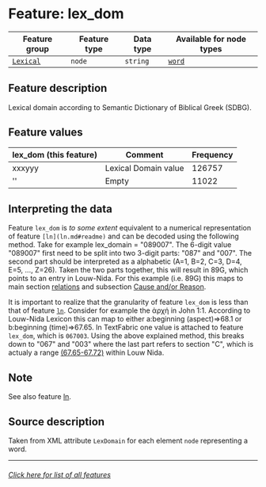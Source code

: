 # Feature: lex_dom

Feature group | Feature type | Data type | Available for node types
---  | --- | --- | ---
[`Lexical`](home.md#lexical-features) | `node` | `string`  | [`word`](wordnodefeatures.md#readme)

## Feature description

Lexical domain according to Semantic Dictionary of Biblical Greek (SDBG).

## Feature values

lex_dom (this feature) | Comment | Frequency
--- | --- | ---
xxxyyy  | Lexical Domain value| 126757
'' | Empty | 11022

## Interpreting the data
Feature `lex_dom` is *to some extent* equivalent to a numerical representation of feature `[ln](ln.md#readme)` and can be decoded using the following method. Take for example lex_domain = "089007". The 6-digit value "089007" first need to be split into two 3-digit parts: "087" and "007". The second part should be interpreted as a alphabetic (A=1, B=2, C=3, D=4, E=5, ..., Z=26). Taken the two parts together, this will result in 89G, which points to an entry in Louw-Nida. For this example (i.e. 89G) this maps to main section [relations](https://www.laparola.net/greco/louwnida.php?sezmag=89) and subsection [Cause and/or Reason](https://www.laparola.net/greco/louwnida.php?sezmag=89&sez1=15&sez2=38).

It is important to realize that the granularity of feature `lex_dom` is less than that of feature [`ln`](ln.md#readme). Consider for example the ἀρχή in John 1:1. According to Louw-Nida Lexicon this can map to either a:beginning (aspect)=>68.1 or b:beginning (time)=>67.65. In TextFabric one value is attached to feature `lex_dom`, which is `067003`. Using the above explained method, this breaks down to "067" and "003" where the last part refers to section "C", which is actualy a range [(67.65-67.72)](https://www.laparola.net/greco/louwnida.php#67) within Louw Nida. 

## Note

See also feature [ln](ln.md#readme).

## Source description

Taken from XML attribute `LexDomain` for each element `node` representing a word.

---
###### [Click here for list of all features](home.md#readme)

